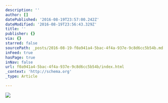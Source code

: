 ```yaml
---
description: ''
author: []
datePublished: '2016-08-19T23:57:00.242Z'
dateModified: '2016-08-19T23:56:43.329Z'
title: ''
publisher: {}
via: {}
starred: false
sourcePath: _posts/2016-08-19-f0a941a4-5bac-4f4a-937e-9c8d6cc5b54b.md
inFeed: true
hasPage: true
inNav: false
url: f0a941a4-5bac-4f4a-937e-9c8d6cc5b54b/index.html
_context: 'http://schema.org'
_type: Article

---
```

![](https://the-grid-user-content.s3-us-west-2.amazonaws.com/d74e41cb-a010-4241-9248-7fc615770346.jpg)